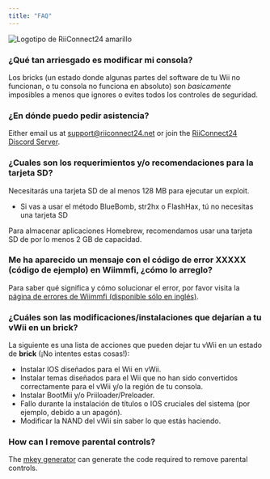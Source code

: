 ```yaml
---
title: "FAQ"
---
```


![Logotipo de RiiConnect24 amarillo](/images/Wii_Yellow_Gray.jpg)

### ¿Qué tan arriesgado es modificar mi consola?
Los bricks (un estado donde algunas partes del software de tu Wii no funcionan, o tu consola no funciona en absoluto) son *basicamente* imposibles a menos que ignores o evites todos los controles de seguridad.

### ¿En dónde puedo pedir asistencia?
Either email us at support@riiconnect24.net or join the [RiiConnect24 Discord Server](https://discord.gg/rc24).

### ¿Cuales son los requerimientos y/o recomendaciones para la tarjeta SD?
Necesitarás una tarjeta SD de al menos 128 MB para ejecutar un exploit.

- Si vas a usar el método BlueBomb, str2hx o FlashHax, tú no necesitas una tarjeta SD

Para almacenar aplicaciones Homebrew, recomendamos usar una tarjeta SD de por lo menos 2 GB de capacidad.

### Me ha aparecido un mensaje con el código de error XXXXX (código de ejemplo) en Wiimmfi, ¿cómo lo arreglo?
Para saber qué significa y cómo solucionar el error, por favor visita la [página de errores de Wiimmfi (disponible sólo en inglés)](https://wiimmfi.de/error).

### ¿Cuáles son las modificaciones/instalaciones que dejarían a tu vWii en un brick?
La siguiente es una lista de acciones que pueden dejar tu vWii en un estado de **brick** (¡No intentes estas cosas!):
* Instalar IOS diseñados para el Wii en vWii.
* Instalar temas diseñados para el Wii que no han sido convertidos correctamente para el vWii y/o la región de tu consola.
* Instalar BootMii y/o Priiloader/Preloader.
* Fallo durante la instalación de títulos o IOS cruciales del sistema (por ejemplo, debido a un apagón).
* Modificar la NAND del vWii sin saber lo que estás haciendo.

### How can I remove parental controls?
The [mkey generator](https://mkey.salthax.org) can generate the code required to remove parental controls.
